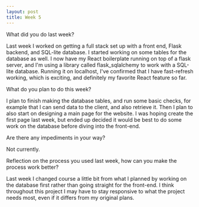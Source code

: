 ```yaml
---
layout: post
title: Week 5
---
```


What did you do last week?


Last week I worked on getting a full stack set up with a front end, Flask backend, and SQL-lite database. I started working on some tables for the database as well. I now have my React boilerplate running on top of a flask server, and I'm using a library called flask_sqlalchemy to work with a SQL-lite database. Running it on localhost, I've confirmed that I have fast-refresh working, which is exciting, and definitely my favorite React feature so far. 



What do you plan to do this week?

I plan to finish making the database tables, and run some basic checks, for example that I can send data to the client, and also retrieve it. Then I plan to also start on designing a main page for the website. I was hoping create the first page last week, but ended up decided it would be best to do some work on the database before diving into the front-end. 



Are there any impediments in your way?

Not currently.  



Reflection on the process you used last week, how can you make the process work better?

Last week I changed course a little bit from what I planned by working on the database first rather than going straight for the front-end. I think throughout this project I may have to stay responsive to what the project needs most, even if it differs from my original plans. 
